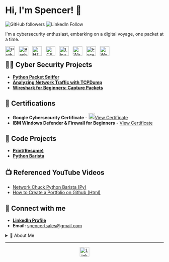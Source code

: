 # Hi, I'm Spencer! 👋

![GitHub followers](https://img.shields.io/github/followers/CyberSpencer?style=social) ![LinkedIn Follow](https://img.shields.io/badge/Connect-LinkedIn-blue?style=social&logo=linkedin&link=https://www.linkedin.com/in/spencer-thomson-43365b11a/)

I'm a cybersecurity enthusiast, embarking on a digital voyage, one packet at a time.

<img align="left" alt="Python" width="30px" style="padding-right:10px;" src="https://cdn.jsdelivr.net/gh/devicons/devicon/icons/python/python-original.svg" />
<img align="left" alt="Bash" width="30px" style="padding-right:10px;" src="https://cdn.jsdelivr.net/gh/devicons/devicon/icons/bash/bash-plain.svg" />
<img align="left" alt="HTML" width="30px" style="padding-right:10px;" src="https://cdn.jsdelivr.net/gh/devicons/devicon/icons/html5/html5-original.svg" />
<img align="left" alt="CSS" width="30px" style="padding-right:10px;" src="https://cdn.jsdelivr.net/gh/devicons/devicon/icons/css3/css3-original.svg" />
<img align="left" alt="Linux" width="30px" style="padding-right:10px;" src="https://cdn.jsdelivr.net/gh/devicons/devicon/icons/linux/linux-original.svg" />
<img align="left" alt="Wireshark" width="30px" style="padding-right:10px;" src="https://simpleicons.org/icons/wireshark.svg" />
<img align="left" alt="Excel VBA" width="30px" style="padding-right:10px;" src="https://simpleicons.org/icons/microsoftexcel.svg" />
<img align="left" alt="WordPress" width="30px" style="padding-right:10px;" src="https://cdn.jsdelivr.net/gh/devicons/devicon/icons/wordpress/wordpress-plain.svg" />
<br />

## 👨‍💻 Cyber Security Projects
- [**Python Packet Sniffer**](https://github.com/CyberSpencer/Python-Packet-Sniffer)
- [**Analyzing Network Traffic with TCPDump**](https://github.com/CyberSpencer/TCPDump-Network-Analysis)
- [**Wireshark for Beginners: Capture Packets**](https://github.com/CyberSpencer/Wireshark-for-Beginners-Capture-Packets/blob/main/README.md)

## 📜 Certifications
- **Google Cybersecurity Certificate** - [<img alt="Google Logo" width="20px" src="https://cdn.jsdelivr.net/gh/devicons/devicon/icons/google/google-original.svg" />View Certificate](https://coursera.org/share/b8b0a760b6c84785767d1b0cb3d85454)
- **IBM Windows Defender & Firewall for Beginners** - [View Certificate](URL_of_certificate)

## 🔐 Code Projects
- [**Print(Resume)**](https://github.com/CyberSpencer/Print-Resume-)
- [**Python Barista**](https://github.com/CyberSpencer/Python-Barista)

## 📺 Referenced YouTube Videos
- [Network Chuck Python Barista (Py)](https://www.youtube.com/watch?v=mRMmlo_Uqcs)
- [How to Create a Portfolio on Github (Html)](https://www.youtube.com/watch?v=zgqfWLHNKLk)

## 🤳 Connect with me
- [**LinkedIn Profile**](https://www.linkedin.com/in/spencer-thomson-43365b11a/)
- **Email:** [spencertsales@gmail.com](mailto:spencertsales@gmail.com)

<details>
<summary>🚀 About Me</summary>
<p>
    I am an aspiring cybersecurity professional, ready to embark on a new chapter of my career with a remote role in the cybersecurity domain. With a recently acquired Google Cybersecurity Certificate and a diverse background spanning risk management, data handling, and systems development, I am keen on leveraging my foundational knowledge while continuing to learn and grow in this field.

My academic and self-driven pursuits have equipped me with a foundational understanding of key laws and regulations like GDPR, HIPAA, and PCI DSS, as well as hands-on experience with tools like SPLUNK, Chronicle, Wireshark, TCPDump, and Linux. I am also acquainted with protocols and concepts such as TCP/IP, Hashes, IPv4+IPv6, WPA2+WPA3, MFA, and NIST-CSF. My programming journey is budding with entry-level skills in languages like Python, SQL, Bash/Zsh, Excel VBA, and CSS. Moreover, my ability to analyze and visualize large datasets while upholding the principles of Confidentiality, Integrity, and Availability stands as a testament to my analytical acumen.

The diverse roles I have undertaken, from auditing invoices, to founding an automotive wholesale busniess at the age of 16, reflect my entrepreneurial spirit and commitment to meticulous data management. My time spent as a mountain guide has honed my risk management skills in high-stress, high-stakes environments, which I am eager to translate into the cybersecurity realm.

I am in the process of furthering my certifications in the field, and I am eager to connect with mentors and engage in opportunities that will further sharpen my skills in cybersecurity. I am excited about the prospect of contributing to and learning from the cybersecurity community.

Feel free to connect with me on [LinkedIn](https://www.linkedin.com/in/spencer-thomson-43365b11a/).
</p>
</details>

---

<p align="center">
    <a href="https://www.linkedin.com/in/spencer-thomson-43365b11a/">
        <img alt="LinkedIn Profile" width="30px" src="https://cdn.jsdelivr.net/gh/devicons/devicon/icons/linkedin/linkedin-original.svg" />
    </a>
</p>
